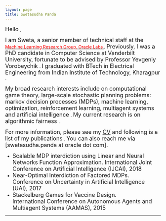 ```yaml
---
layout: page
title: Swetasudha Panda
---
```



<font size="4"> Hello </font>,

<font size="4"> I am Sweta, a senior member of technical staff at the </font>  [<font color="red"> Machine Learning Research Group, Oracle Labs </font>](https://labs.oracle.com/pls/apex/f?p=labs:49:::::P49_PROJECT_ID:7). <font size="4"> Previously, I was a PhD candidate in Computer Science at Vanderbilt University, fortunate to be advised by Professor Yevgeniy Vorobeychik </font>. <font size="4"> I graduated with BTech in Electrical Engineering from Indian Institute of Technology, Kharagpur </font>.  

<font size="4">  My broad research interests include on computational game theory, large-scale stochastic planning problems: markov decision processes (MDPs), machine learning, optimization, reinforcement learning, multiagent systems and artificial intelligence </font>. <font size="4">  My current research is on algorithmic fairness </font>. 

<font size="4">  For more information, please see my  [CV](https://www.dropbox.com/s/sfvmslymrgmpudt/CV_Sweta_Panda.pdf?dl=0)  and following is a list of my publications </font>. <font size="4">  You can also reach me via [swetasudha.panda at oracle dot com].</font>


- <font size="4">  Scalable MDP interdiction using Linear and Neural Networks Function Approximation. </font>
  <font size="4">  International Joint Conference on Artificial Intelligence (IJCAI), 2018 </font>
- <font size="4">  Near-Optimal Interdiction of Factored MDPs. </font> 
  <font size="4">  Conference on Uncertainty in Artificial Intelligence (UAI), 2017 </font>
- <font size="4">  Stackelberg Games for Vaccine Design. </font>  
  <font size="4">  International Conference on Autonomous Agents and Multiagent Systems (AAMAS), 2015 </font>


---



